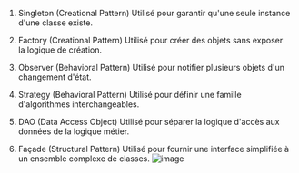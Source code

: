 1. Singleton (Creational Pattern)
Utilisé pour garantir qu'une seule instance d'une classe existe.
 
2. Factory (Creational Pattern)
Utilisé pour créer des objets sans exposer la logique de création.
 
3. Observer (Behavioral Pattern)
Utilisé pour notifier plusieurs objets d'un changement d'état.
 
4. Strategy (Behavioral Pattern)
Utilisé pour définir une famille d'algorithmes interchangeables.
 
5. DAO (Data Access Object)
Utilisé pour séparer la logique d'accès aux données de la logique métier.
 
6. Façade (Structural Pattern)
Utilisé pour fournir une interface simplifiée à un ensemble complexe de classes.
 ![image](https://github.com/user-attachments/assets/22147c48-d12f-4a33-9cc7-8c71379ccbbf)
